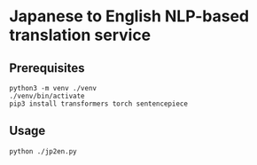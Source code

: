 # Japanese to English NLP-based translation service

## Prerequisites

```
python3 -m venv ./venv
./venv/bin/activate
pip3 install transformers torch sentencepiece
```

## Usage

```
python ./jp2en.py
```

